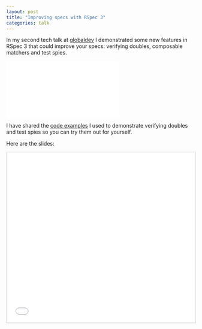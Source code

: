 ```yaml
---
layout: post
title: "Improving specs with RSpec 3"
categories: talk
---
```

In my second tech talk at [globaldev] I demonstrated some new features in RSpec 3 that could improve your specs: verifying doubles, composable matchers
and test spies.
<div class="embed-container  ratio16x9  vimeo">
    <iframe src="//player.vimeo.com/video/130534343" frameborder="0" webkitallowfullscreen mozallowfullscreen allowfullscreen></iframe>
</div>

I have shared the [code examples] I used to demonstrate verifying doubles and
test spies so you can try them out for yourself.

Here are the slides:

<div class="embed-container  ratio16x9  slideshare">
    <iframe src="//www.slideshare.net/slideshow/embed_code/42636491" width="100%" height="455" frameborder="0" marginwidth="0" marginheight="0" scrolling="no" style="border:1px solid #CCC; border-width:1px; margin-bottom:5px; max-width: 100%;" allowfullscreen> </iframe>
</div>

[globaldev]: https://globaldev.co.uk
[code examples]: https://github.com/jamesjoshuahill/rspec3-talk
